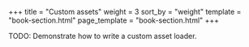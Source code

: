 +++
title = "Custom assets"
weight = 3
sort_by = "weight"
template = "book-section.html"
page_template = "book-section.html"
+++

TODO: Demonstrate how to write a custom asset loader.
